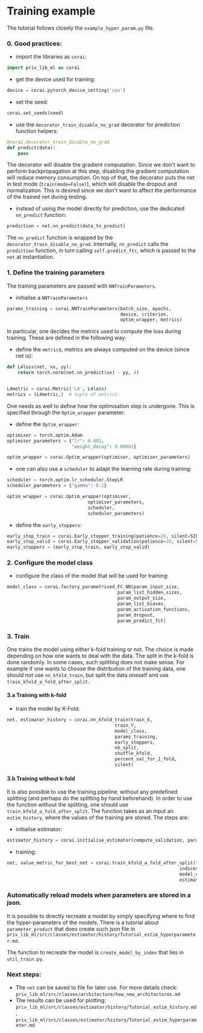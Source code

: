 # Training example

The tutorial follows closely the `example_hyper_param.py` file.

### 0. Good practices:

- import the libraries as `corai`:

```python
import priv_lib_ml as corai
```

- get the device used for training:

```python
device = corai.pytorch_device_setting('cpu')
```

- set the seed:

```python
corai.set_seeds(seed)
```

- use the `decorator_train_disable_no_grad` decorator for prediction function helpers:

```python
@corai.decorator_train_disable_no_grad
def predict(data):
    pass
```

The decorator will disable the gradient computation. Since we don't want to perform backpropagation at this step,
disabling the gradient computation will reduce memory consumption. On top of that, the decorator puts the net in test
mode (`train(mode=False)`), which will disable the dropout and normalization. This is desired since we don't want to
affect the performance of the trained net during testing.

- instead of using the model directly for prediction, use the dedicated `nn_predict` function:

```python
prediction = net.nn_predict(data_to_predict)
```

The `nn_predict` function is wrapped by the `decorator_train_disable_no_grad`. Internally, `nn_predict`
calls the `prediction` function, in turn calling `self.predict_ftc`, which is passed to the `net` at instantiation.

### 1. Define the training parameters

The training parameters are passed with `NNTrainParameters`.

- initialise a `NNTrainParameters`

```python
params_training = corai.NNTrainParameters(batch_size, epochs,
                                          device, criterion,
                                          optim_wrapper, metrics)
```

In particular, one decides the metrics used to compute the loss during training. These are defined in the following way:

- define the `metric`s, metrics are always computed on the device (since net is):

```python
def L4loss(net, xx, yy):
    return torch.norm(net.nn_predict(xx) - yy, 4)


L4metric = corai.Metric('L4', L4loss)
metrics = (L4metric,)  # tuple of metrics
```

One needs as well to define how the optimisation step is undergone. This is specified through the `Optim_wrapper`
parameter.

- define the `Optim_wrapper`:

```python
optimiser = torch.optim.Adam
optimiser_parameters = {"lr": 0.001,
                        "weight_decay": 0.00001}

optim_wrapper = corai.Optim_wrapper(optimiser, optimiser_parameters)
```

- one can also use a `scheduler` to adapt the learning rate during training:

```python
scheduler = torch.optim.lr_scheduler.StepLR
scheduler_parameters = {"gamma": 0.1}

optim_wrapper = corai.Optim_wrapper(optimiser,
                              optimiser_parameters,
                              scheduler,
                              scheduler_parameters)
```

- define the `early_stoppers`:

```python
early_stop_train = corai.Early_stopper_training(patience=20, silent=SILENT, delta=-int(1E-6))
early_stop_valid = corai.Early_stopper_validation(patience=20, silent=SILENT, delta=-int(1E-6))
early_stoppers = (early_stop_train, early_stop_valid)
```

### 2. Configure the model class

- configure the class of the model that will be used for training:

```python
model_class = corai.factory_parametrised_FC_NN(param_input_size,
                                         param_list_hidden_sizes,
                                         param_output_size,
                                         param_list_biases,
                                         param_activation_functions,
                                         param_dropout,
                                         param_predict_fct)
```

### 3. Train

One trains the model using either k-fold training or not. The choice is made depending on how one wants to deal with the
data. The split in the k-fold is done randomly. In some cases, such splitting does not make sense. For example if one
wants to choose the distribution of the training data, one should not use `nn_kfold_train`, but split the data oneself
and use `train_kfold_a_fold_after_split`.

#### 3.a Training with k-fold

- train the model by K-Fold:

```python
net, estimator_history = corai.nn_kfold_train(train_X,
                                        train_Y,
                                        model_class,
                                        params_training,
                                        early_stoppers,
                                        nb_split,
                                        shuffle_kfold,
                                        percent_val_for_1_fold,
                                        silent)
```

#### 3.b Training without k-fold

It is also possible to use the training pipeline, without any predefined splitting (and perhaps do the splitting by hand
beforehand). In order to use the function without the splitting, one should use `train_kfold_a_fold_after_split`. The
function takes as an input an `estim_history`, where the values of the training are stored. The steps are:

- initialise estimator:

```python
estimator_history = corai.initialise_estimator(compute_validation, param_train)
```

- training:

```python
net, value_metric_for_best_net = corai.train_kfold_a_fold_after_split(train_X, train_Y,
                                                                indices_train, indices_valid,
                                                                model_class, params_training,
                                                                estimator_history, early_stoppers)
```

### Automatically reload models when parameters are stored in a json.

It is possible to directly recreate a model by simply specifying where to find the hyper-parameters of the models.
There is a tutorial about `parameter_product` that does create such json file in `priv_lib_ml/src/classes/estimator/history/Tutorial_estim_hyperparameter.md`.

The function to recreate the model is `create_model_by_index` that lies in `util_train.py`.

### Next steps:

- The `net` can be saved to file for later use. For more details check:
  `priv_lib_ml/src/classes/architecture/how_new_architectures.md`
- The results can be used for plotting:
  `priv_lib_ml/src/classes/estimator/history/Tutorial_estim_history.md`,
  `priv_lib_ml/src/classes/estimator/history/Tutorial_estim_hyperparameter.md`

